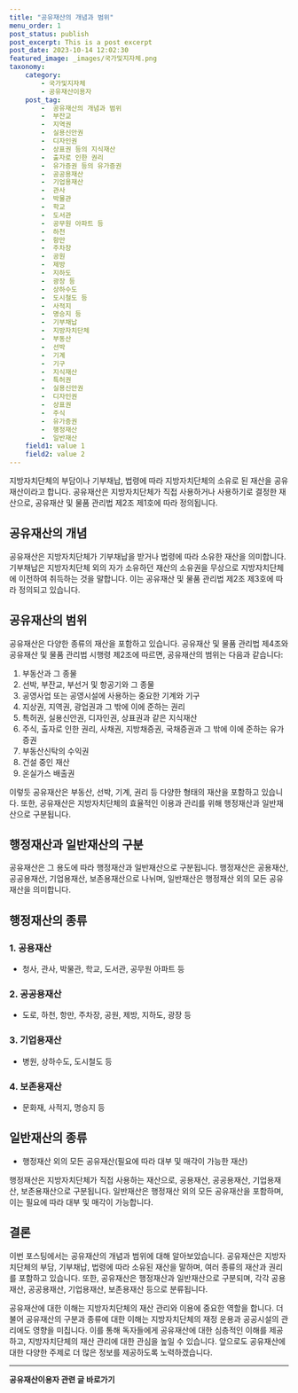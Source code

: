 ```yaml
---
title: "공유재산의 개념과 범위"
menu_order: 1
post_status: publish
post_excerpt: This is a post excerpt
post_date: 2023-10-14 12:02:30
featured_image: _images/국가및지자체.png
taxonomy:
    category:
        - 국가및지자체
        - 공유재산이용자
    post_tag:
        -  공유재산의 개념과 범위
        -  부잔교
        -  지역권
        -  실용신안권
        -  디자인권
        -  상표권 등의 지식재산
        -  출자로 인한 권리
        -  유가증권 등의 유가증권
        -  공공용재산
        -  기업용재산
        -  관사
        -  박물관
        -  학교
        -  도서관
        -  공무원 아파트 등
        -  하천
        -  항만
        -  주차장
        -  공원
        -  제방
        -  지하도
        -  광장 등
        -  상하수도
        -  도시철도 등
        -  사적지
        -  명승지 등
        -  기부채납
        -  지방자치단체
        -  부동산
        -  선박
        -  기계
        -  기구
        -  지식재산
        -  특허권
        -  실용신안권
        -  디자인권
        -  상표권
        -  주식
        -  유가증권
        -  행정재산
        -  일반재산
    field1: value 1
    field2: value 2
---
```



지방자치단체의 부담이나 기부채납, 법령에 따라 지방자치단체의 소유로 된 재산을 공유재산이라고 합니다. 공유재산은 지방자치단체가 직접 사용하거나 사용하기로 결정한 재산으로, 공유재산 및 물품 관리법 제2조 제1호에 따라 정의됩니다.

## 공유재산의 개념

공유재산은 지방자치단체가 기부채납을 받거나 법령에 따라 소유한 재산을 의미합니다. 기부채납은 지방자치단체 외의 자가 소유하던 재산의 소유권을 무상으로 지방자치단체에 이전하여 취득하는 것을 말합니다. 이는 공유재산 및 물품 관리법 제2조 제3호에 따라 정의되고 있습니다.

## 공유재산의 범위

공유재산은 다양한 종류의 재산을 포함하고 있습니다. 공유재산 및 물품 관리법 제4조와 공유재산 및 물품 관리법 시행령 제2조에 따르면, 공유재산의 범위는 다음과 같습니다:

1. 부동산과 그 종물
2. 선박, 부잔교, 부선거 및 항공기와 그 종물
3. 공영사업 또는 공영시설에 사용하는 중요한 기계와 기구
4. 지상권, 지역권, 광업권과 그 밖에 이에 준하는 권리
5. 특허권, 실용신안권, 디자인권, 상표권과 같은 지식재산
6. 주식, 출자로 인한 권리, 사채권, 지방채증권, 국채증권과 그 밖에 이에 준하는 유가증권
7. 부동산신탁의 수익권
8. 건설 중인 재산
9. 온실가스 배출권

이렇듯 공유재산은 부동산, 선박, 기계, 권리 등 다양한 형태의 재산을 포함하고 있습니다. 또한, 공유재산은 지방자치단체의 효율적인 이용과 관리를 위해 행정재산과 일반재산으로 구분됩니다.

## 행정재산과 일반재산의 구분

공유재산은 그 용도에 따라 행정재산과 일반재산으로 구분됩니다. 행정재산은 공용재산, 공공용재산, 기업용재산, 보존용재산으로 나뉘며, 일반재산은 행정재산 외의 모든 공유재산을 의미합니다.

## 행정재산의 종류

### 1. 공용재산

- 청사, 관사, 박물관, 학교, 도서관, 공무원 아파트 등

### 2. 공공용재산

- 도로, 하천, 항만, 주차장, 공원, 제방, 지하도, 광장 등

### 3. 기업용재산

- 병원, 상하수도, 도시철도 등

### 4. 보존용재산

- 문화재, 사적지, 명승지 등

## 일반재산의 종류

- 행정재산 외의 모든 공유재산(필요에 따라 대부 및 매각이 가능한 재산)

행정재산은 지방자치단체가 직접 사용하는 재산으로, 공용재산, 공공용재산, 기업용재산, 보존용재산으로 구분됩니다. 일반재산은 행정재산 외의 모든 공유재산을 포함하며, 이는 필요에 따라 대부 및 매각이 가능합니다.

## 결론

이번 포스팅에서는 공유재산의 개념과 범위에 대해 알아보았습니다. 공유재산은 지방자치단체의 부담, 기부채납, 법령에 따라 소유된 재산을 말하며, 여러 종류의 재산과 권리를 포함하고 있습니다. 또한, 공유재산은 행정재산과 일반재산으로 구분되며, 각각 공용재산, 공공용재산, 기업용재산, 보존용재산 등으로 분류됩니다.

공유재산에 대한 이해는 지방자치단체의 재산 관리와 이용에 중요한 역할을 합니다. 더불어 공유재산의 구분과 종류에 대한 이해는 지방자치단체의 재정 운용과 공공시설의 관리에도 영향을 미칩니다. 이를 통해 독자들에게 공유재산에 대한 심층적인 이해를 제공하고, 지방자치단체의 재산 관리에 대한 관심을 높일 수 있습니다. 앞으로도 공유재산에 대한 다양한 주제로 더 많은 정보를 제공하도록 노력하겠습니다.



<!-- wp:separator -->
<hr class="wp-block-separator has-alpha-channel-opacity"/>
<!-- /wp:separator -->

<!-- wp:group {"backgroundColor":"base","layout":{"type":"constrained"}} -->
<div class="wp-block-group has-base-background-color has-background"><!-- wp:paragraph {"align":"center","fontSize":"large"} -->
<p class="has-text-align-center has-large-font-size"><strong>공유재산이용자 관련 글 바로가기</strong></p>
<!-- /wp:paragraph -->


<!-- wp:latest-posts
{"categories":[{"id":1570,"count":19,"description":"","link":"https://uknowlaw.com/category/%ea%b3%b5%ec%9c%a0%ec%9e%ac%ec%82%b0%ec%9d%b4%ec%9a%a9%ec%9e%90/","name":"공유재산이용자","slug":"공유재산이용자","taxonomy":"category","parent":0,"meta":[],"_links":{"self":[{"href":"https://uknowlaw.com/wp-json/wp/v2/categories/1570"}],"collection":[{"href":"https://uknowlaw.com/wp-json/wp/v2/categories"}],"about":[{"href":"https://uknowlaw.com/wp-json/wp/v2/taxonomies/category"}],"wp:post_type":[{"href":"https://uknowlaw.com/wp-json/wp/v2/posts?categories=1570"}],"curies":[{"name":"wp","href":"https://api.w.org/{rel}","templated":true}]}}],"postsToShow":100,"excerptLength":28,"postLayout":"grid","columns":2,"featuredImageAlign":"left","featuredImageSizeSlug":"large","fontSize":"medium"} /--></div>
<!-- /wp:group -->